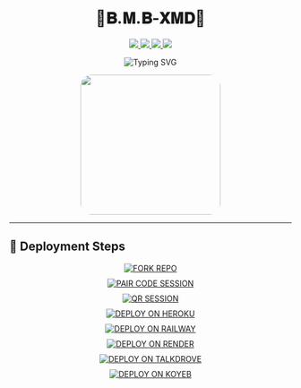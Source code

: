 <h1 align="center">🚀𝐁.𝐌.𝐁-𝐗𝐌𝐃🚀</h1>

<p align="center">
  <a href="https://github.com/bmb200?tab=followers">
    <img src="https://img.shields.io/github/followers/bmb200?label=Followers&style=flat&color=007bff"/>
  </a>
  <a href="https://github.com/bmb200/B.M.B-XMD-V2/stargazers">
    <img src="https://img.shields.io/github/stars/bmb200/B.M.B-XMD-V2?style=flat&color=007bff"/>
  </a>
  <a href="https://github.com/bmb200/B.M.B-XMD-V2/fork">
    <img src="https://img.shields.io/github/forks/bmb200/B.M.B-XMD-V2?style=flat&color=007bff"/>
  </a>
  <a href="https://github.com/bmb200/B.M.B-XMD-V2/watchers">
    <img src="https://img.shields.io/github/watchers/bmb200/B.M.B-XMD-V2?label=Watching&style=flat&color=007bff"/>
  </a>
</p>

<p align="center">
  <img src="https://readme-typing-svg.demolab.com?font=Black+Ops+One&size=45&pause=1000&color=FF0000&center=true&vCenter=true&width=1000&lines=BMB-XMD+V4.0;Modern+Bot+Deployment+Guide" alt="Typing SVG" />
</p>

<div align="center">
  <img src="https://files.catbox.moe/ik2vqs.jpg" width="250" style="border-radius: 20px;" />
</div>

---

## 🚀 Deployment Steps

<div align="center" style="display: flex; flex-direction: column; gap: 10px;">

  <a href="https://github.com/bmb200/B.M.B-XMD-V2/fork">
    <img title="FORK REPO" src="https://img.shields.io/badge/🔁_FORK_REPO-000000?style=flat&logo=github&logoColor=white&color=orange" />
  </a>

  <a href="https://session-bmb-code.onrender.com/">
    <img title="PAIR CODE SESSION" src="https://img.shields.io/badge/🔐_PAIR_CODE_SESSION-000000?style=flat&logo=codepen&logoColor=white&color=purple" />
  </a>

  <a href="https://session-bmb-code.onrender.com/pair">
    <img title="QR SESSION" src="https://img.shields.io/badge/📷_SCAN_QR_SESSION-000000?style=flat&logo=codepen&logoColor=white&color=blue" />
  </a>

  <a href="https://dashboard.heroku.com/new?template=https://github.com/novaxmd/NOVA-XMD/tree/main">
    <img title="DEPLOY ON HEROKU" src="https://img.shields.io/badge/🚀_HEROKU_DEPLOY-000000?style=flat&logo=heroku&logoColor=white&color=6971FF" />
  </a>

  <a href="https://railway.app/new">
    <img title="DEPLOY ON RAILWAY" src="https://img.shields.io/badge/🚄_RAILWAY_DEPLOY-000000?style=flat&logo=railway&logoColor=white&color=orange" />
  </a>

  <a href="https://dashboard.render.com/web/new">
    <img title="DEPLOY ON RENDER" src="https://img.shields.io/badge/🚀_RENDER_DEPLOY-000000?style=flat&logo=render&logoColor=white&color=61DAFB" />
  </a>

  <a href="https://talkdrove.com/share-bot/11">
    <img title="DEPLOY ON TALKDROVE" src="https://img.shields.io/badge/📤_TALKDROVE_DEPLOY-000000?style=flat&logo=telegram&logoColor=white&color=FF004D" />
  </a>

  <a href="https://app.koyeb.com">
    <img title="DEPLOY ON KOYEB" src="https://img.shields.io/badge/⚙️_KOYEB_DEPLOY-000000?style=flat&logo=koyeb&logoColor=white&color=FF009D" />
  </a>

</div>
